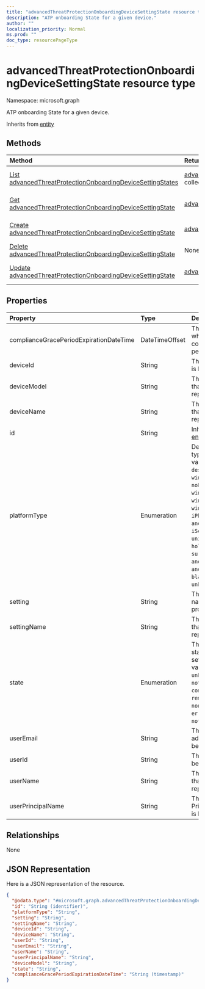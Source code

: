 ```yaml
---
title: "advancedThreatProtectionOnboardingDeviceSettingState resource type"
description: "ATP onboarding State for a given device."
author: ""
localization_priority: Normal
ms.prod: ""
doc_type: resourcePageType
---
```


# advancedThreatProtectionOnboardingDeviceSettingState resource type


Namespace: microsoft.graph

ATP onboarding State for a given device.


Inherits from [entity](../resources/entity.md)

## Methods
|Method|Return Type|Description|
|:---|:---|:---|
|[List advancedThreatProtectionOnboardingDeviceSettingStates](../api/advancedthreatprotectiononboardingdevicesettingstate-list.md)|[advancedThreatProtectionOnboardingDeviceSettingState](../resources/advancedthreatprotectiononboardingdevicesettingstate.md) collection|List properties and relationships of the [advancedThreatProtectionOnboardingDeviceSettingState](../resources/advancedthreatprotectiononboardingdevicesettingstate.md) objects.|
|[Get advancedThreatProtectionOnboardingDeviceSettingState](../api/advancedthreatprotectiononboardingdevicesettingstate-get.md)|[advancedThreatProtectionOnboardingDeviceSettingState](../resources/advancedthreatprotectiononboardingdevicesettingstate.md)|Read properties and relationships of the [advancedThreatProtectionOnboardingDeviceSettingState](../resources/advancedthreatprotectiononboardingdevicesettingstate.md) object.|
|[Create advancedThreatProtectionOnboardingDeviceSettingState](../api/advancedthreatprotectiononboardingdevicesettingstate-create.md)|[advancedThreatProtectionOnboardingDeviceSettingState](../resources/advancedthreatprotectiononboardingdevicesettingstate.md)|Create a new [advancedThreatProtectionOnboardingDeviceSettingState](../resources/advancedthreatprotectiononboardingdevicesettingstate.md) object.|
|[Delete advancedThreatProtectionOnboardingDeviceSettingState](../api/advancedthreatprotectiononboardingdevicesettingstate-delete.md)|None|Deletes a [advancedThreatProtectionOnboardingDeviceSettingState](../resources/advancedthreatprotectiononboardingdevicesettingstate.md).|
|[Update advancedThreatProtectionOnboardingDeviceSettingState](../api/advancedthreatprotectiononboardingdevicesettingstate-update.md)|[advancedThreatProtectionOnboardingDeviceSettingState](../resources/advancedthreatprotectiononboardingdevicesettingstate.md)|Update the properties of a [advancedThreatProtectionOnboardingDeviceSettingState](../resources/advancedthreatprotectiononboardingdevicesettingstate.md) object.|

## Properties
|Property|Type|Description|
|:---|:---|:---|
|complianceGracePeriodExpirationDateTime|DateTimeOffset|The DateTime when device compliance grace period expires|
|deviceId|String|The Device Id that is being reported|
|deviceModel|String|The device model that is being reported|
|deviceName|String|The Device Name that is being reported|
|id|String| Inherited from [entity](../resources/entity.md)|
|platformType|Enumeration|Device platform type. Possible values are: `desktop`, `windowsRT`, `winMO6`, `nokia`, `windowsPhone`, `mac`, `winCE`, `winEmbedded`, `iPhone`, `iPad`, `iPod`, `android`, `iSocConsumer`, `unix`, `macMDM`, `holoLens`, `surfaceHub`, `androidForWork`, `androidEnterprise`, `blackberry`, `palm`, `unknown`.|
|setting|String|The setting class name and property name.|
|settingName|String|The Setting Name that is being reported|
|state|Enumeration|The compliance state of the setting. Possible values are: `unknown`, `notApplicable`, `compliant`, `remediated`, `nonCompliant`, `error`, `conflict`, `notAssigned`.|
|userEmail|String|The User email address that is being reported|
|userId|String|The user Id that is being reported|
|userName|String|The User Name that is being reported|
|userPrincipalName|String|The User PrincipalName that is being reported|

## Relationships
None

## JSON Representation
Here is a JSON representation of the resource.
<!-- {
  "blockType": "resource",
  "keyProperty": "id",
  "@odata.type": "microsoft.graph.advancedThreatProtectionOnboardingDeviceSettingState",
  "baseType": "microsoft.graph.entity",
  "openType": false
}
-->
``` json
{
  "@odata.type": "#microsoft.graph.advancedThreatProtectionOnboardingDeviceSettingState",
  "id": "String (identifier)",
  "platformType": "String",
  "setting": "String",
  "settingName": "String",
  "deviceId": "String",
  "deviceName": "String",
  "userId": "String",
  "userEmail": "String",
  "userName": "String",
  "userPrincipalName": "String",
  "deviceModel": "String",
  "state": "String",
  "complianceGracePeriodExpirationDateTime": "String (timestamp)"
}
```

